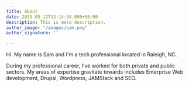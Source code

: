```yaml
---
title: About
date: 2019-05-12T12:14:34.000+06:00
description: This is meta description.
author_image: "/images/sam.png"
author_signature: ''

---
```

Hi. My name is Sam and I'm a tech professional located in Raleigh, NC.

During my professional career, I've worked for both private and public sectors. My areas of expertise gravitate towards includes Enterprise Web development, Drupal, Wordpress, JAMStack and SEO.